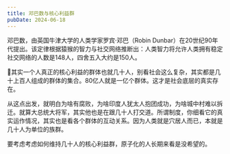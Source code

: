 ```yaml
---
title: 邓巴数与核心利益群
pubDate: 2024-06-18
---
```


邓巴数，由英国牛津大学的人类学家罗宾·邓巴（Robin Dunbar）在20世纪90年代提出。该定律根据猿猴的智力与社交网络推断出：人类智力将允许人类拥有稳定社交网络的人数是148人，四舍五入大约是150人。

🤔其实一个人真正的核心利益的群体也就几十人，别看社会这么复杂，其实都是几十上百人组成的群体的集合。80亿人就是一亿个群体。这才是社会底层的真实存在。

从这点出发，就明白为啥有腐败，为啥印度人犹太人抱团成功，为啥城中村难以拆迁。就算大总统大将军，其实他也是在跟几十人打交道。所谓制度，你细看它的真实运作情况，其实也是看各个群体的互动关系。因为人类就是穴居人而已，本就是几十人为单位的族群。

要考虑考虑如何维持几十人的核心利益群，原子化的人长期来看是没希望的。
